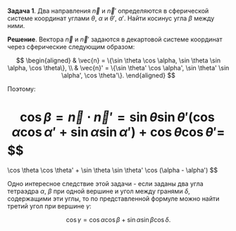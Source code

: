 **Задача 1**. Два направления $\vec{n}$ и $\vec{n}'$ определяются в сферической системе координат углами $\theta$, $\alpha$ и $\theta'$, $\alpha'$. Найти косинус угла $\beta$ между ними.

**Решение**. Вектора $\vec{n}$ и $\vec{n}'$ задаются в декартовой системе координат через сферические следующим образом:

$$ 
\begin{aligned}
&
\vec{n} = \{\sin \theta \cos \alpha, \sin \theta \sin \alpha, \cos \theta\}, \\
&
\vec{n}' = \{\sin \theta' \cos \alpha', \sin \theta' \sin \alpha', \cos \theta'\}.
\end{aligned} 
$$

Поэтому: 

$$
\cos \beta = \vec{n}\cdot\vec{n}' =
\sin \theta \sin \theta' (\cos \alpha \cos \alpha' + \sin \alpha \sin \alpha') + \cos \theta \cos \theta' =
$$
$$
=
\cos \theta \cos \theta' +
\sin \theta \sin \theta' \cos (\alpha - \alpha')
$$

Одно интересное следствие этой задачи - если заданы два угла тетраэдра $\alpha$, $\beta$ при одной вершине и угол между гранями $\delta$, содержащими эти углы, то по представленной формуле можно найти третий угол при вершине $\gamma$:

$$
\cos \gamma = \cos \alpha \cos \beta + \sin \alpha \sin \beta \cos \delta.
$$